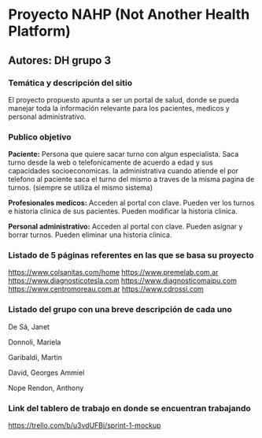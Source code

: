 # Proyecto NAHP (Not Another Health Platform)
## Autores: DH grupo 3

### Temática y descripción del sitio
El proyecto propuesto apunta a ser un portal de salud, donde se pueda manejar toda la información relevante para los pacientes, medicos y personal administrativo.

### Publico objetivo
**Paciente:** Persona que quiere sacar turno con algun especialista. Saca turno desde la web o telefonicamente de acuerdo a edad y sus capacidades socioeconomicas. la administrativa cuando atiende el por telefono al paciente saca el turno del mismo a traves de la misma pagina de turnos. (siempre se utiliza el mismo sistema) 

**Profesionales medicos:** Acceden al portal con clave. Pueden ver los turnos e historia clinica de sus pacientes. Pueden modificar la historia clinica.


**Personal administrativo:**  Acceden al portal con clave. Pueden asignar y borrar turnos. Pueden eliminar una historia clinica.



### Listado de 5 páginas referentes en las que se basa su proyecto
https://www.colsanitas.com/home
https://www.premelab.com.ar
https://www.diagnosticotesla.com
https://www.diagnosticomaipu.com
https://www.centromoreau.com.ar
https://www.cdrossi.com


### Listado del grupo con una breve descripción de cada uno
De Sá, Janet

Donnoli, Mariela

Garibaldi, Martin

David, Georges Ammiel

Nope Rendon, Anthony

### Link del tablero de trabajo en donde se encuentran trabajando
https://trello.com/b/u3vdUFBj/sprint-1-mockup
